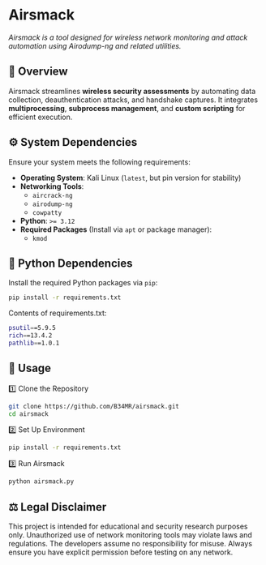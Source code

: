 # **Airsmack**

_Airsmack is a tool designed for wireless network monitoring and attack automation using Airodump-ng and related utilities._

## **📌 Overview**
Airsmack streamlines **wireless security assessments** by automating data collection, deauthentication attacks, and handshake captures. It integrates **multiprocessing**, **subprocess management**, and **custom scripting** for efficient execution.

## **⚙️ System Dependencies**
Ensure your system meets the following requirements:

- **Operating System**: Kali Linux (`latest`, but pin version for stability)
- **Networking Tools**:
  - `aircrack-ng`
  - `airodump-ng`
  - `cowpatty`
- **Python**: `>= 3.12`
- **Required Packages** (Install via `apt` or package manager):
  - `kmod`

## **🐍 Python Dependencies**
Install the required Python packages via `pip`:

```bash
pip install -r requirements.txt
```

Contents of requirements.txt:
```bash
psutil==5.9.5
rich==13.4.2
pathlib==1.0.1
```
## **🚀 Usage**

1️⃣ Clone the Repository

```bash
git clone https://github.com/B34MR/airsmack.git
cd airsmack
```

2️⃣ Set Up Environment
```bash
pip install -r requirements.txt
```

3️⃣ Run Airsmack

```bash
python airsmack.py
```

## **⚖️ Legal Disclaimer**
This project is intended for educational and security research purposes only. Unauthorized use of network monitoring tools may violate laws and regulations. The developers assume no responsibility for misuse. Always ensure you have explicit permission before testing on any network.
